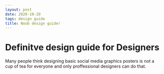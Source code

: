 ```yaml
---
layout: post
date: 2020-10-20
tags: design guide
title: Noob design guide!
---
```


# Definitve design guide for Designers

Many people think designing basic social media graphics posters is not a cup of tea for everyone and only proffessional designers can do that.

